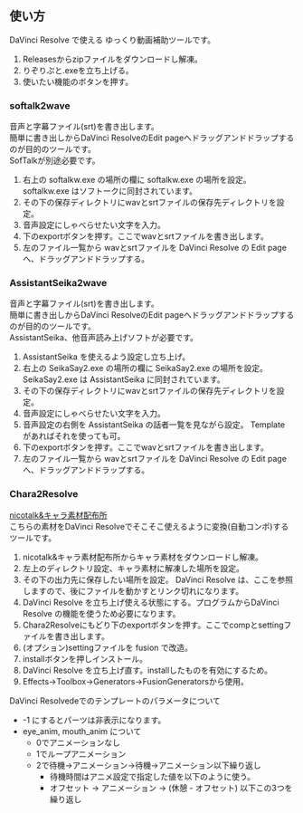 ## 使い方
DaVinci Resolve で使える ゆっくり動画補助ツールです。
1. Releasesからzipファイルをダウンロードし解凍。
2. りぞりぷと.exeを立ち上げる。
3. 使いたい機能のボタンを押す。
### softalk2wave
音声と字幕ファイル(srt)を書き出します。  
簡単に書き出しからDaVinci ResolveのEdit pageへドラッグアンドドラップするのが目的のツールです。  
SofTalkが別途必要です。
1. 右上の softalkw.exe の場所の欄に softalkw.exe の場所を設定。 softalkw.exe はソフトークに同封されています。
2. その下の保存ディレクトリにwavとsrtファイルの保存先ディレクトリを設定。
3. 音声設定にしゃべらせたい文字を入力。
4. 下のexportボタンを押す。ここでwavとsrtファイルを書き出します。
5. 左のファイル一覧から wavとsrtファイルを DaVinci Resolve の Edit page へ、ドラッグアンドドラップする。
### AssistantSeika2wave
音声と字幕ファイル(srt)を書き出します。  
簡単に書き出しからDaVinci ResolveのEdit pageへドラッグアンドドラップするのが目的のツールです。  
AssistantSeika、他音声読み上げソフトが必要です。
1. AssistantSeika を使えるよう設定し立ち上げ。
2. 右上の SeikaSay2.exe の場所の欄に SeikaSay2.exe の場所を設定。 SeikaSay2.exe は AssistantSeika に同封されています。
3. その下の保存ディレクトリにwavとsrtファイルの保存先ディレクトリを設定。
4. 音声設定にしゃべらせたい文字を入力。
5. 音声設定の右側を AssistantSeika の話者一覧を見ながら設定。 Template があればそれを使っても可。
6. 下のexportボタンを押す。ここでwavとsrtファイルを書き出します。
7. 左のファイル一覧から wavとsrtファイルを DaVinci Resolve の Edit page へ、ドラッグアンドドラップする。
### Chara2Resolve
[nicotalk&キャラ素材配布所](http://www.nicotalk.com/charasozai.html)  
こちらの素材をDaVinci Resolveでそこそこ使えるように変換(自動コンポ)するツールです。  
1. nicotalk&キャラ素材配布所からキャラ素材をダウンロードし解凍。
2. 左上のディレクトリ設定、キャラ素材に解凍した場所を設定。
3. その下の出力先に保存したい場所を設定。 DaVinci Resolve は、ここを参照しますので、後にファイルを動かすとリンク切れになります。
4. DaVinci Resolve を立ち上げ使える状態にする。プログラムからDaVinci Resolve の機能を使うため必要になります。
5. Chara2Resolveにもどり下のexportボタンを押す。ここでcompとsettingファイルを書き出します。
6. (オプション)settingファイルを fusion で改造。
7. installボタンを押しインストール。
8. DaVinci Resolve を立ち上げ直す。installしたものを有効にするため。
9. Effects->Toolbox->Generators->FusionGeneratorsから使用。

DaVinci Resolvedeでのテンプレートのパラメータについて
- -1 にするとパーツは非表示になります。
- eye_anim, mouth_anim について
  - 0でアニメーションなし
  - 1でループアニメーション
  - 2で待機->アニメーション->待機->アニメーション以下繰り返し
    - 待機時間はアニメ設定で指定した値を以下のように使う。
    - オフセット -> アニメーション -> (休憩 - オフセット) 以下この3つを繰り返し

